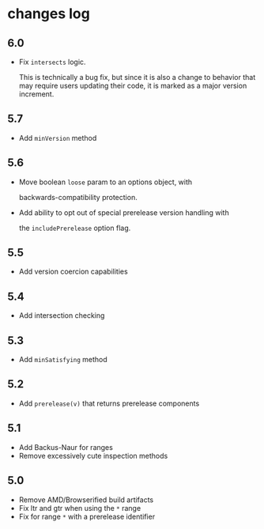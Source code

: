 # changes log

## 6.0

* Fix `intersects` logic.

  This is technically a bug fix, but since it is also a change to behavior that may require users updating their code, it is marked as a major version increment.

## 5.7

* Add `minVersion` method

## 5.6

* Move boolean `loose` param to an options object, with

  backwards-compatibility protection.

* Add ability to opt out of special prerelease version handling with

  the `includePrerelease` option flag.

## 5.5

* Add version coercion capabilities

## 5.4

* Add intersection checking

## 5.3

* Add `minSatisfying` method

## 5.2

* Add `prerelease(v)` that returns prerelease components

## 5.1

* Add Backus-Naur for ranges
* Remove excessively cute inspection methods

## 5.0

* Remove AMD/Browserified build artifacts
* Fix ltr and gtr when using the `*` range
* Fix for range `*` with a prerelease identifier

